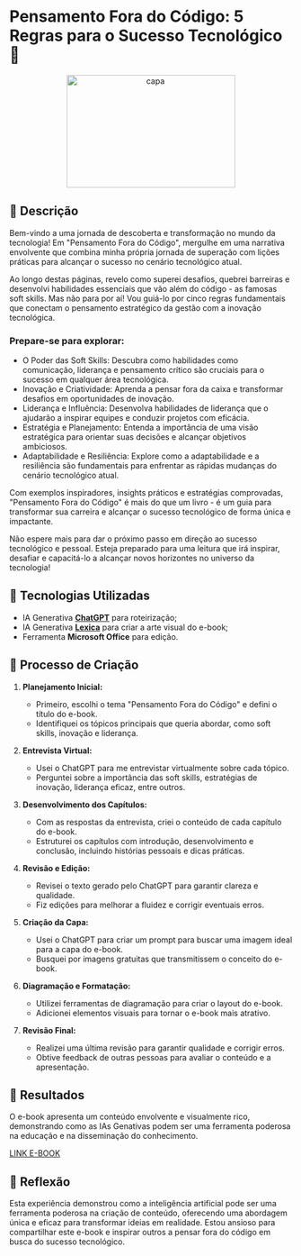 # Pensamento Fora do Código: 5 Regras para o Sucesso Tecnológico 🌌
<div style="text-align: center;">
    <img src="https://github.com/andrefods1993/lab-natty-or-not/assets/132412680/0e371a82-374c-4b26-802c-9ff8eb7a546a" alt="capa" width="300" height="200">
</div>


## 📒 Descrição

Bem-vindo a uma jornada de descoberta e transformação no mundo da tecnologia! Em "Pensamento Fora do Código", mergulhe em uma narrativa envolvente que combina minha própria jornada de superação com lições práticas para alcançar o sucesso no cenário tecnológico atual.

Ao longo destas páginas, revelo como superei desafios, quebrei barreiras e desenvolvi habilidades essenciais que vão além do código - as famosas soft skills. Mas não para por aí! Vou guiá-lo por cinco regras fundamentais que conectam o pensamento estratégico da gestão com a inovação tecnológica.

### Prepare-se para explorar:

-   O Poder das Soft Skills: Descubra como habilidades como comunicação, liderança e pensamento crítico são cruciais para o sucesso em qualquer área tecnológica.
-   Inovação e Criatividade: Aprenda a pensar fora da caixa e transformar desafios em oportunidades de inovação.
-   Liderança e Influência: Desenvolva habilidades de liderança que o ajudarão a inspirar equipes e conduzir projetos com eficácia.
-   Estratégia e Planejamento: Entenda a importância de uma visão estratégica para orientar suas decisões e alcançar objetivos ambiciosos.
-   Adaptabilidade e Resiliência: Explore como a adaptabilidade e a resiliência são fundamentais para enfrentar as rápidas mudanças do cenário tecnológico atual.

Com exemplos inspiradores, insights práticos e estratégias comprovadas, "Pensamento Fora do Código" é mais do que um livro - é um guia para transformar sua carreira e alcançar o sucesso tecnológico de forma única e impactante.

Não espere mais para dar o próximo passo em direção ao sucesso tecnológico e pessoal. Esteja preparado para uma leitura que irá inspirar, desafiar e capacitá-lo a alcançar novos horizontes no universo da tecnologia!

## 🤖 Tecnologias Utilizadas

-   IA Generativa **[ChatGPT](https://chat.openai.com)** para roteirização;
-   IA Generativa **[Lexica](https://lexica.art/)** para criar a arte visual do e-book;
-   Ferramenta **Microsoft Office** para edição.

## 🧐 Processo de Criação

1. **Planejamento Inicial:**

    - Primeiro, escolhi o tema "Pensamento Fora do Código" e defini o título do e-book.
    - Identifiquei os tópicos principais que queria abordar, como soft skills, inovação e liderança.

2. **Entrevista Virtual:**

    - Usei o ChatGPT para me entrevistar virtualmente sobre cada tópico.
    - Perguntei sobre a importância das soft skills, estratégias de inovação, liderança eficaz, entre outros.

3. **Desenvolvimento dos Capítulos:**

    - Com as respostas da entrevista, criei o conteúdo de cada capítulo do e-book.
    - Estruturei os capítulos com introdução, desenvolvimento e conclusão, incluindo histórias pessoais e dicas práticas.

4. **Revisão e Edição:**

    - Revisei o texto gerado pelo ChatGPT para garantir clareza e qualidade.
    - Fiz edições para melhorar a fluidez e corrigir eventuais erros.

5. **Criação da Capa:**

    - Usei o ChatGPT para criar um prompt para buscar uma imagem ideal para a capa do e-book.
    - Busquei por imagens gratuitas que transmitissem o conceito do e-book.

6. **Diagramação e Formatação:**

    - Utilizei ferramentas de diagramação para criar o layout do e-book.
    - Adicionei elementos visuais para tornar o e-book mais atrativo.

7. **Revisão Final:**
    - Realizei uma última revisão para garantir qualidade e corrigir erros.
    - Obtive feedback de outras pessoas para avaliar o conteúdo e a apresentação.

## 🚀 Resultados

O e-book apresenta um conteúdo envolvente e visualmente rico, demonstrando como as IAs Genativas podem ser uma ferramenta poderosa na educação e na disseminação do conhecimento.

[LINK E-BOOK](pensamento-fora-do-codigo_andre-f.pdf)

## 💭 Reflexão

Esta experiência demonstrou como a inteligência artificial pode ser uma ferramenta poderosa na criação de conteúdo, oferecendo uma abordagem única e eficaz para transformar ideias em realidade. Estou ansioso para compartilhar este e-book e inspirar outros a pensar fora do código em busca do sucesso tecnológico.
